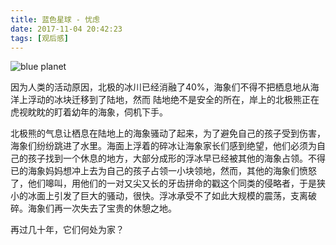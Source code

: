 ```yaml
---
title: 蓝色星球 - 忧虑
date: 2017-11-04 20:42:23
tags: [观后感]
---
```

![blue planet](./Jietu20190831-200511@2x.jpg)

因为人类的活动原因，北极的冰川已经消融了40%，海象们不得不把栖息地从海洋上浮动的冰块迁移到了陆地，然而 陆地绝不是安全的所在，岸上的北极熊正在虎视眈眈的盯着幼年的海象，伺机下手。

<!-- more -->

北极熊的气息让栖息在陆地上的海象骚动了起来，为了避免自己的孩子受到伤害，海象们纷纷跳进了水里。海面上浮着的碎冰让海象家长们感到绝望，他们必须为自己的孩子找到一个休息的地方，大部分成形的浮冰早已经被其他的海象占领。不得已的海象妈妈想冲上去为自己的孩子占领一小块领地，然而，其他的海象们愤怒了，他们嗥叫，用他们的一对又尖又长的牙齿拼命的戳这个同类的侵略者，于是狭小的冰面上引发了巨大的骚动，很快。浮冰承受不了如此大规模的震荡，支离破碎。海象们再一次失去了宝贵的休憩之地。

再过几十年，它们何处为家？